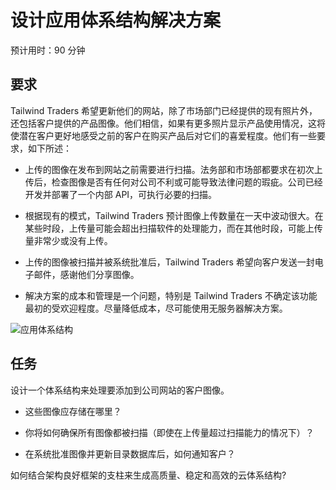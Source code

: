 ﻿---
casestudy:
    title: '设计应用体系结构解决方案'
    module: '模块 6：设计应用体系结构解决方案'
---
# 设计应用体系结构解决方案

预计用时：90 分钟

## 要求

Tailwind Traders 希望更新他们的网站，除了市场部门已经提供的现有照片外，还包括客户提供的产品图像。他们相信，如果有更多照片显示产品使用情况，这将使潜在客户更好地感受之前的客户在购买产品后对它们的喜爱程度。他们有一些要求，如下所述：

* 上传的图像在发布到网站之前需要进行扫描。法务部和市场部都要求在初次上传后，检查图像是否有任何对公司不利或可能导致法律问题的瑕疵。公司已经开发并部署了一个内部 API，可执行必要的扫描。 

* 根据现有的模式，Tailwind Traders 预计图像上传数量在一天中波动很大。在某些时段，上传量可能会超出扫描软件的处理能力，而在其他时段，可能上传量非常少或没有上传。

* 上传的图像被扫描并被系统批准后，Tailwind Traders 希望向客户发送一封电子邮件，感谢他们分享图像。

* 解决方案的成本和管理是一个问题，特别是 Tailwind Traders 不确定该功能最初的受欢迎程度。尽量降低成本，尽可能使用无服务器解决方案。

 

![应用体系结构](/media/Apparchitecture.png)

 

## 任务

设计一个体系结构来处理要添加到公司网站的客户图像。 

* 这些图像应存储在哪里？

* 你将如何确保所有图像都被扫描（即使在上传量超过扫描能力的情况下）？

* 在系统批准图像并更新目录数据库后，如何通知客户？ 

如何结合架构良好框架的支柱来生成高质量、稳定和高效的云体系结构?

 
